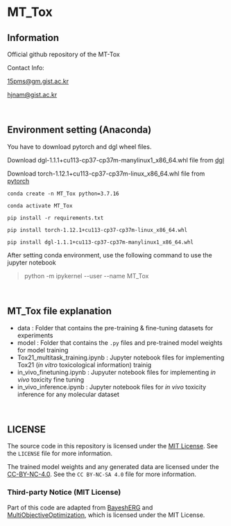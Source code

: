 # MT_Tox

## Information
Official github repository of the MT-Tox

Contact Info:

15pms@gm.gist.ac.kr

hjnam@gist.ac.kr

<br />

## Environment setting (Anaconda)

You have to download pytorch and dgl wheel files.

Download dgl-1.1.1+cu113-cp37-cp37m-manylinux1_x86_64.whl file from [dgl](https://data.dgl.ai/wheels/cu113/repo.html)

Download torch-1.12.1+cu113-cp37-cp37m-linux_x86_64.whl file from [pytorch](https://download.pytorch.org/whl/torch/)

```
conda create -n MT_Tox python=3.7.16

conda activate MT_Tox

pip install -r requirements.txt

pip install torch-1.12.1+cu113-cp37-cp37m-linux_x86_64.whl

pip install dgl-1.1.1+cu113-cp37-cp37m-manylinux1_x86_64.whl
```

After setting conda environment, use the following command to use the jupyter notebook
> python -m ipykernel --user --name MT_Tox

<br />

## MT_Tox file explanation
- data : Folder that contains the pre-training & fine-tuning datasets for experiments
- model : Folder that contains the `.py` files and pre-trained model weights for model training
- Tox21_multitask_training.ipynb : Jupyter notebook files for implementing Tox21 (*in vitro* toxicological information) trainig
- in_vivo_finetuning.ipynb : Jupyuter notebook files for implementing *in vivo* toxicity fine tuning
- in_vivo_inference.ipynb : Jupyter notebook files for *in vivo* toxicity inference for any molecular dataset 

<br />

## LICENSE
The source code in this repository is licensed under the [MIT License](https://github.com/GIST-CSBL/MT-Tox/blob/main/LICENSE). See the `LICENSE` file for more information.


The trained model weights and any generated data are licensed under the [CC-BY-NC-4.0](https://creativecommons.org/licenses/by-nc-sa/4.0/). See the `CC BY-NC-SA 4.0` file for more information. 


### Third-party Notice (MIT License)
Part of this code are adapted from [BayeshERG](https://github.com/GIST-CSBL/BayeshERG) and [MultiObjectiveOptimization](https://github.com/isl-org/MultiObjectiveOptimization), which is licensed under the MIT License. 

